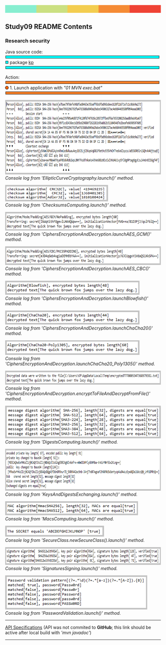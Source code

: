 <!DOCTYPE html>
<HTML>
<HEAD>
	<META charset="UTF-8">
</HEAD>
<BODY>
<IMG src="images/ColorScheme.png" height="25" width="800"/>
<H2 id="contents">Study09 README Contents</H2>
<H3>Research security</H3>

<P>Java source code:<BR/>
<img src="images/aquaHR-500.png"><BR/>
<img src="images/aquaSquare.png"> package 
	<a href="https://github.com/ee-eng-cs/Study09/tree/master/src/main/java/kp/">kp</a><BR/>
<img src="images/aquaHR-500.png"></P>

<P>Action:<BR/>
<img src="images/orangeHR-500.png"><BR/>
<img src="images/orangeCircle.png"> 1. Launch application with <I>"01 MVN exec.bat"</I><BR/>
<img src="images/orangeHR-500.png"></P>

<P><IMG src="images/EllipticCurveCryptography.png" height="240" width="850"/><BR>
<I>Console log from 'EllipticCurveCryptography.launch()' method.</I></P>

<P><IMG src="images/ChecksumsComputing.png" height="53" width="333"/><BR>
<I>Console log from 'ChecksumsComputing.launch()' method.</I></P>

<P><IMG src="images/CiphersEncryptionAndDecryptionAES_GCM.png" height="60" width="675"/><BR>
<I>Console log from 'CiphersEncryptionAndDecryption.launchAES_GCM()' method.</I></P>

<P><IMG src="images/CiphersEncryptionAndDecryptionAES_CBC.png" height="60" width="675"/><BR>
<I>Console log from 'CiphersEncryptionAndDecryption.launchAES_CBC()' method.</I></P>

<P><IMG src="images/CiphersEncryptionAndDecryptionBlowfish.png" height="45" width="435"/><BR>
<I>Console log from 'CiphersEncryptionAndDecryption.launchBlowfish()' method.</I></P>

<P><IMG src="images/CiphersEncryptionAndDecryptionChaCha20.png" height="45" width="435"/><BR>
<I>Console log from 'CiphersEncryptionAndDecryption.launchChaCha20()' method.</I></P>

<P><IMG src="images/CiphersEncryptionAndDecryptionChaCha20_Poly1305.png" height="47" width="435"/><BR>
<I>Console log from 'CiphersEncryptionAndDecryption.launchChaCha20_Poly1305()' method.</I></P>

<P><IMG src="images/CiphersEncryptionAndDecryptionEncryptDecrypt.png" height="45" width="745"/><BR>
<I>Console log from 'CiphersEncryptionAndDecryption.encryptToFileAndDecryptFromFile()' method.</I></P>

<P><IMG src="images/DigestsComputing.png" height="105" width="515"/><BR>
<I>Console log from 'DigestsComputing.launch()' method.</I></P>

<P><IMG src="images/KeysAndDigestsExchanging.png" height="135" width="905"/><BR>
<I>Console log from 'KeysAndDigestsExchanging.launch()' method.</I></P>

<P><IMG src="images/MacsComputing.png" height="45" width="430"/><BR>
<I>Console log from 'MacsComputing.launch()' method.</I></P>

<P><IMG src="images/SecureClass.png" height="35" width="320"/><BR>
<I>Console log from 'SecureClass.newSecureClass().launch()' method.</I></P>

<P><IMG src="images/SignaturesSigning.png" height="57" width="760"/><BR>
<I>Console log from 'SignaturesSigning.launch()' method.</I></P>

<P><IMG src="images/PasswordValidation.png" height="110" width="460"/><BR>
<I>Console log from 'PasswordValidation.launch()' method.</I></P>

<HR/>
<A href="apidocs/index.html?overview-summary.html" >API Specifications</A>
(API was not commited to <B>GitHub</B>; this link should be active after local build with <I>'mvn javadoc'</I>)
<HR/>
</BODY>
</HTML>